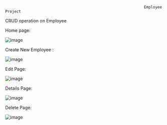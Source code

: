                                                                   Employee Project


CRUD operation on Employee

Home page:

![image](https://github.com/shardapatil/EmployeeProject/assets/53011896/edfc4ed4-d68e-4d22-a7d7-4e8600c32848)

Create New Employee :

![image](https://github.com/shardapatil/EmployeeProject/assets/53011896/5e2f2470-f3b9-4482-81af-14310e8d4f08)

Edit Page:

![image](https://github.com/shardapatil/EmployeeProject/assets/53011896/2652a1f8-1f6c-4303-9335-87b75cfe5551)

Details Page:

![image](https://github.com/shardapatil/EmployeeProject/assets/53011896/31a10476-5477-4689-8110-d02f56777d85)

Delete Page:

![image](https://github.com/shardapatil/EmployeeProject/assets/53011896/7da5f9f6-4e65-4d2a-8c36-90f07c952452)

